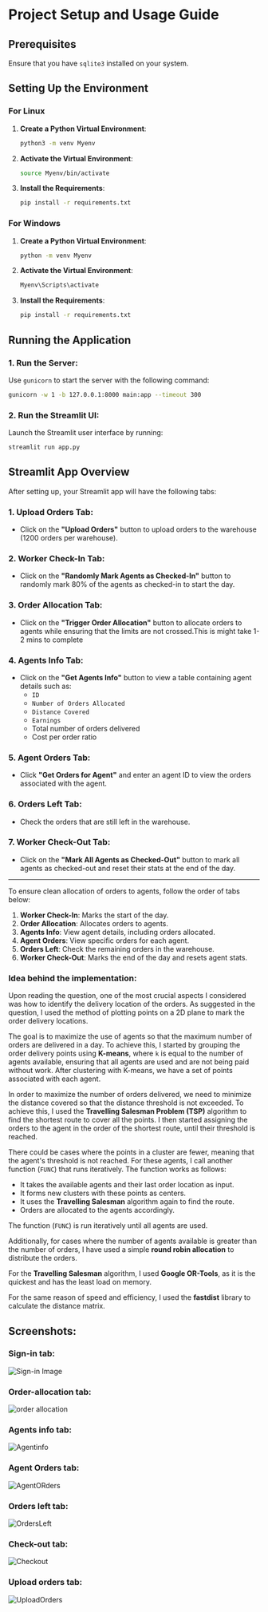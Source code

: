 # Project Setup and Usage Guide

## Prerequisites
Ensure that you have `sqlite3` installed on your system.

## Setting Up the Environment

### For Linux

1. **Create a Python Virtual Environment**:
   ```bash
   python3 -m venv Myenv
   ```

2. **Activate the Virtual Environment**:
   ```bash
   source Myenv/bin/activate
   ```

3. **Install the Requirements**:
   ```bash
   pip install -r requirements.txt
   ```
### For Windows

1. **Create a Python Virtual Environment**:
   ```bash
   python -m venv Myenv
   ```

2. **Activate the Virtual Environment**:
   ```bash
   Myenv\Scripts\activate
   ```

3. **Install the Requirements**:
   ```bash
   pip install -r requirements.txt
   ```


## Running the Application

### 1. **Run the Server**:
   Use `gunicorn` to start the server with the following command:
   ```bash
   gunicorn -w 1 -b 127.0.0.1:8000 main:app --timeout 300
   ```

### 2. **Run the Streamlit UI**:
   Launch the Streamlit user interface by running:
   ```bash
   streamlit run app.py
   ```

## Streamlit App Overview

After setting up, your Streamlit app will have the following tabs:


### 1. **Upload Orders Tab**:
   - Click on the **"Upload Orders"** button to upload orders to the warehouse (1200 orders per warehouse).

### 2. **Worker Check-In Tab**:
   - Click on the **"Randomly Mark Agents as Checked-In"** button to randomly mark 80% of the agents as checked-in to start the day.

### 3. **Order Allocation Tab**:
   - Click on the **"Trigger Order Allocation"** button to allocate orders to agents while ensuring that the limits are not crossed.This is might take 1-2 mins to complete

### 4. **Agents Info Tab**:
   - Click on the **"Get Agents Info"** button to view a table containing agent details such as:
     - `ID`
     - `Number of Orders Allocated`
     - `Distance Covered`
     - `Earnings`
     - Total number of orders delivered
     - Cost per order ratio

### 5. **Agent Orders Tab**:
   - Click **"Get Orders for Agent"** and enter an agent ID to view the orders associated with the agent.

### 6. **Orders Left Tab**:
   - Check the orders that are still left in the warehouse.

### 7. **Worker Check-Out Tab**:
   - Click on the **"Mark All Agents as Checked-Out"** button to mark all agents as checked-out and reset their stats at the end of the day.

---
To ensure clean allocation of orders to agents, follow the order of tabs below:

1. **Worker Check-In**: Marks the start of the day.
2. **Order Allocation**: Allocates orders to agents.
3. **Agents Info**: View agent details, including orders allocated.
4. **Agent Orders**: View specific orders for each agent.
5. **Orders Left**: Check the remaining orders in the warehouse.
6. **Worker Check-Out**: Marks the end of the day and resets agent stats.


### Idea behind the implementation:

Upon reading the question, one of the most crucial aspects I considered was how to identify the delivery location of the orders. As suggested in the question, I used the method of plotting points on a 2D plane to mark the order delivery locations. 

The goal is to maximize the use of agents so that the maximum number of orders are delivered in a day. To achieve this, I started by grouping the order delivery points using **K-means**, where `k` is equal to the number of agents available, ensuring that all agents are used and are not being paid without work. After clustering with K-means, we have a set of points associated with each agent.

In order to maximize the number of orders delivered, we need to minimize the distance covered so that the distance threshold is not exceeded. To achieve this, I used the **Travelling Salesman Problem (TSP)** algorithm to find the shortest route to cover all the points. I then started assigning the orders to the agent in the order of the shortest route, until their threshold is reached.

There could be cases where the points in a cluster are fewer, meaning that the agent's threshold is not reached. For these agents, I call another function (`FUNC`) that runs iteratively. The function works as follows:

- It takes the available agents and their last order location as input.
- It forms new clusters with these points as centers.
- It uses the **Travelling Salesman** algorithm again to find the route.
- Orders are allocated to the agents accordingly.

The function (`FUNC`) is run iteratively until all agents are used.

Additionally, for cases where the number of agents available is greater than the number of orders, I have used a simple **round robin allocation** to distribute the orders.

For the **Travelling Salesman** algorithm, I used **Google OR-Tools**, as it is the quickest and has the least load on memory.

For the same reason of speed and efficiency, I used the **fastdist** library to calculate the distance matrix.


## Screenshots:
### Sign-in tab:
![Sign-in Image](images/sign_in.png)

### Order-allocation tab:
![order allocation](images/order_allocation.png)

### Agents info tab:
![Agentinfo](images/Agent_info.png)

### Agent Orders tab:
![AgentORders](images/agent_orders.png)

### Orders left tab:
![OrdersLeft](images/Orders_left.png)

### Check-out tab:
![Checkout](images/Agents_checkout.png)

### Upload orders tab:
![UploadOrders](images/orders_upload.png)

